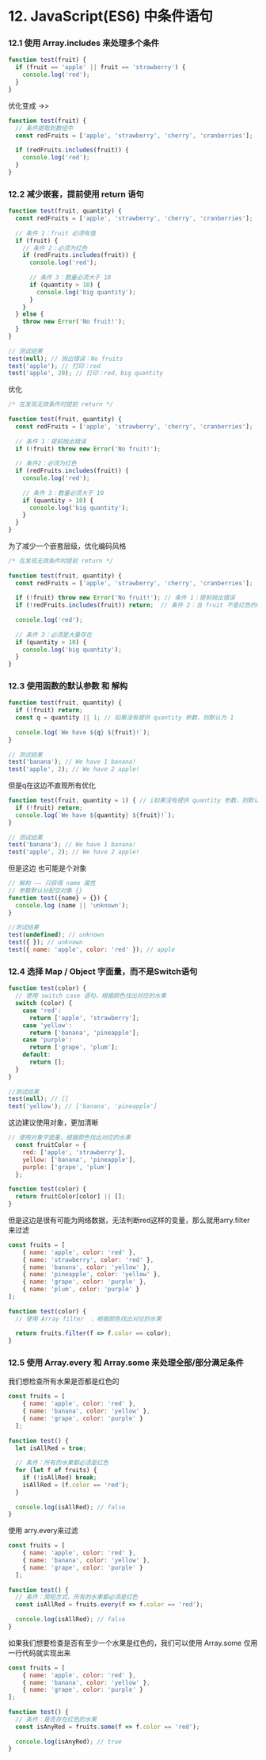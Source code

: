# 12. JavaScript(ES6) 中条件语句

<a name="f39873ad"></a>
### 12.1 使用 Array.includes 来处理多个条件

```javascript
function test(fruit) {
  if (fruit == 'apple' || fruit == 'strawberry') {
    console.log('red');
  }
}
```

优化变成 ->>

```javascript
function test(fruit) {
  // 条件提取到数组中
  const redFruits = ['apple', 'strawberry', 'cherry', 'cranberries'];
 
  if (redFruits.includes(fruit)) {
    console.log('red');
  }
}
```

<a name="5bae05e6"></a>
### 12.2 减少嵌套，提前使用 return 语句

```javascript
function test(fruit, quantity) {
  const redFruits = ['apple', 'strawberry', 'cherry', 'cranberries'];
 
  // 条件 1：fruit 必须有值
  if (fruit) {
    // 条件 2：必须为红色
    if (redFruits.includes(fruit)) {
      console.log('red');
 
      // 条件 3：数量必须大于 10
      if (quantity > 10) {
        console.log('big quantity');
      }
    }
  } else {
    throw new Error('No fruit!');
  }
}
 
// 测试结果
test(null); // 抛出错误：No fruits
test('apple'); // 打印：red
test('apple', 20); // 打印：red，big quantity
```

优化

```javascript
/* 在发现无效条件时提前 return */
 
function test(fruit, quantity) {
  const redFruits = ['apple', 'strawberry', 'cherry', 'cranberries'];
 
  // 条件 1：提前抛出错误
  if (!fruit) throw new Error('No fruit!');
 
  // 条件2：必须为红色
  if (redFruits.includes(fruit)) {
    console.log('red');
 
    // 条件 3：数量必须大于 10
    if (quantity > 10) {
      console.log('big quantity');
    }
  }
}
```

为了减少一个嵌套层级，优化编码风格

```javascript
/* 在发现无效条件时提前 return */
 
function test(fruit, quantity) {
  const redFruits = ['apple', 'strawberry', 'cherry', 'cranberries'];
 
  if (!fruit) throw new Error('No fruit!'); // 条件 1：提前抛出错误
  if (!redFruits.includes(fruit)) return;  // 条件 2：当 fruit 不是红色的时候，提前 return
 
  console.log('red');
 
  // 条件 3：必须是大量存在
  if (quantity > 10) {
    console.log('big quantity');
  }
}
```

<a name="94b57cfd"></a>
### 12.3 使用函数的默认参数 和 解构

```javascript
function test(fruit, quantity) {
  if (!fruit) return;
  const q = quantity || 1; // 如果没有提供 quantity 参数，则默认为 1
 
  console.log(`We have ${q} ${fruit}!`);
}
 
// 测试结果
test('banana'); // We have 1 banana!
test('apple', 2); // We have 2 apple!
```

但是q在这边不直观所有优化

```javascript
function test(fruit, quantity = 1) { // i如果没有提供 quantity 参数，则默认为 1
  if (!fruit) return;
  console.log(`We have ${quantity} ${fruit}!`);
}
 
// 测试结果
test('banana'); // We have 1 banana!
test('apple', 2); // We have 2 apple!
```

但是这边 也可能是个对象

```javascript
// 解构 —— 只获得 name 属性
// 参数默认分配空对象 {}
function test({name} = {}) {
  console.log (name || 'unknown');
}
 
//测试结果
test(undefined); // unknown
test({ }); // unknown
test({ name: 'apple', color: 'red' }); // apple
```

<a name="2d62cb6a"></a>
### 12.4 选择 Map / Object 字面量，而不是Switch语句

```javascript
function test(color) {
  // 使用 switch case 语句，根据颜色找出对应的水果
  switch (color) {
    case 'red':
      return ['apple', 'strawberry'];
    case 'yellow':
      return ['banana', 'pineapple'];
    case 'purple':
      return ['grape', 'plum'];
    default:
      return [];
  }
}
 
//测试结果
test(null); // []
test('yellow'); // ['banana', 'pineapple']
```

这边建议使用对象，更加清晰

```javascript
// 使用对象字面量，根据颜色找出对应的水果
  const fruitColor = {
    red: ['apple', 'strawberry'],
    yellow: ['banana', 'pineapple'],
    purple: ['grape', 'plum']
  };
 
function test(color) {
  return fruitColor[color] || [];
}
```

但是这边是很有可能为网络数据，无法判断red这样的变量，那么就用arry.filter 来过滤

```javascript
const fruits = [
    { name: 'apple', color: 'red' }, 
    { name: 'strawberry', color: 'red' }, 
    { name: 'banana', color: 'yellow' }, 
    { name: 'pineapple', color: 'yellow' }, 
    { name: 'grape', color: 'purple' }, 
    { name: 'plum', color: 'purple' }
];
 
function test(color) {
  // 使用 Array filter  ，根据颜色找出对应的水果
 
  return fruits.filter(f => f.color == color);
}
```

<a name="2c32c249"></a>
### 12.5 使用 Array.every 和 Array.some 来处理全部/部分满足条件

我们想检查所有水果是否都是红色的

```javascript
const fruits = [
    { name: 'apple', color: 'red' },
    { name: 'banana', color: 'yellow' },
    { name: 'grape', color: 'purple' }
  ];
 
function test() {
  let isAllRed = true;
 
  // 条件：所有的水果都必须是红色
  for (let f of fruits) {
    if (!isAllRed) break;
    isAllRed = (f.color == 'red');
  }
 
  console.log(isAllRed); // false
}
```

使用 arry.every来过滤

```javascript
const fruits = [
    { name: 'apple', color: 'red' },
    { name: 'banana', color: 'yellow' },
    { name: 'grape', color: 'purple' }
  ];
 
function test() {
  // 条件：简短方式，所有的水果都必须是红色
  const isAllRed = fruits.every(f => f.color == 'red');
 
  console.log(isAllRed); // false
}
```

如果我们想要检查是否有至少一个水果是红色的，我们可以使用 Array.some 仅用一行代码就实现出来

```javascript
const fruits = [
    { name: 'apple', color: 'red' },
    { name: 'banana', color: 'yellow' },
    { name: 'grape', color: 'purple' }
];
 
function test() {
  // 条件：是否存在红色的水果
  const isAnyRed = fruits.some(f => f.color == 'red');
 
  console.log(isAnyRed); // true
}
```


